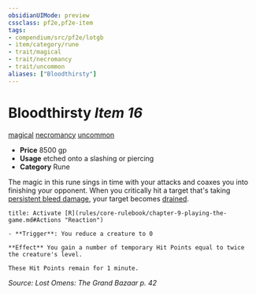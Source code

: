 ```yaml
---
obsidianUIMode: preview
cssclass: pf2e,pf2e-item
tags:
- compendium/src/pf2e/lotgb
- item/category/rune
- trait/magical
- trait/necromancy
- trait/uncommon
aliases: ["Bloodthirsty"]
---
```

# Bloodthirsty *Item 16*  
[magical](rules/traits/magical.md)  [necromancy](rules/traits/necromancy.md)  [uncommon](rules/traits/uncommon.md)  

- **Price** 8500 gp
- **Usage** etched onto a slashing or piercing
- **Category** Rune

The magic in this rune sings in time with your attacks and coaxes you into finishing your opponent. When you critically hit a target that's taking [persistent bleed damage](rules/conditions.md#Persistent%20Damage), your target becomes [drained](rules/conditions.md#Drained).

```ad-embed-ability
title: Activate [R](rules/core-rulebook/chapter-9-playing-the-game.md#Actions "Reaction")

- **Trigger**: You reduce a creature to 0

**Effect** You gain a number of temporary Hit Points equal to twice the creature's level.

These Hit Points remain for 1 minute.
```

*Source: Lost Omens: The Grand Bazaar p. 42*
